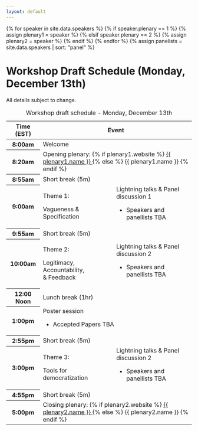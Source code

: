```yaml
---
layout: default
---
```


<!-- Locate plenary speakers and panelists -->
{% for speaker in site.data.speakers %}
  {% if speaker.plenary == 1 %}
    {% assign plenary1 = speaker %}
  {% elsif speaker.plenary == 2 %}
    {% assign plenary2 = speaker %}
  {% endif %}
{% endfor %}
{% assign panelists = site.data.speakers | sort: "panel" %}

# Workshop Draft Schedule (Monday, December 13th)

All details subject to change.

<table class="table schedule table-bordered table-hover">
<caption>Workshop draft schedule - Monday, December 13th</caption>
  <thead class="thead-light">
    <tr>
      <th scope="col" class="col-2">Time (EST)</th>
      <th scope="col" class="col-10" colspan="2">Event</th>
    </tr>
  </thead>
  <tbody>
    <tr>
      <th scope="row">8:00am</th>
      <td colspan="2">Welcome</td>
    </tr>
    <tr>
      <th scope="row">8:20am</th>
      <td colspan="2">
        Opening plenary:
        {% if plenary1.website %}
          <a href="{{ plenary1.website }}" target="_blank" >
          {{ plenary1.name }}
          </a>
        {% else %}
          {{ plenary1.name }}
        {% endif %}
      </td>
    </tr>
    <!-- -->
    <tr class="table-secondary">
      <th scope="row">8:55am</th>
      <td colspan="2">Short break (5m)</td>
    </tr>
    <!-- -->
    <tr class="theme-1">
      <th scope="row">9:00am</th>
      <td class="col-1 theme-header">
        <p>Theme 1:</p>
        <p>Vagueness & Specification</p>
      </td>
      <td>
        Lightning talks & Panel discussion 1
        <ul>
          <li>Speakers and panellists TBA</li>
        </ul>
      </td>
    </tr>
    <!-- -->
    <tr class="table-secondary">
      <th scope="row">9:55am</th>
      <td colspan="2">Short break (5m)</td>
    </tr>
    <!-- -->
    <tr class="theme-2">
      <th scope="row">10:00am</th>
      <td class="col-1 theme-header">
        <p>Theme 2:</p>
        <p>Legitimacy, Accountability,<br />
        & Feedback</p>
      </td>
      <td>
        Lightning talks & Panel discussion 2
        <ul>
          <li>Speakers and panellists TBA</li>
        </ul>
      </td>
    </tr>
    <!-- -->
    <tr class="table-secondary">
      <th scope="row">12:00 Noon</th>
      <td colspan="2">Lunch break (1hr)</td>
    </tr>
    <!-- -->
    <tr class="">
      <th scope="row">1:00pm</th>
      <td colspan="2">
        Poster session
        <ul>
          <li>Accepted Papers TBA</li>
        </ul>
      </td>
    </tr>
    <!-- -->
    <tr class="table-secondary">
      <th scope="row">2:55pm</th>
      <td colspan="2">Short break (5m)</td>
    </tr>
    <!-- -->
    <tr class="theme-3">
      <th scope="row">3:00pm</th>
      <td class="col-1 theme-header">
        <p>Theme 3:</p>
        <p>Tools for democratization</p>
      </td>
      <td>
        Lightning talks & Panel discussion 2
        <ul>
          <li>Speakers and panellists TBA</li>
        </ul>
      </td>
    </tr>
    <!-- -->
    <tr class="table-secondary">
      <th scope="row">4:55pm</th>
      <td colspan="2">Short break (5m)</td>
    </tr>
    <tr>
      <th scope="row">5:00pm</th>
      <td colspan="2">
        Closing plenary:
        {% if plenary2.website %}
          <a href="{{ plenary2.website }}" target="_blank" >
          {{ plenary2.name }}
          </a>
        {% else %}
          {{ plenary2.name }}
        {% endif %}
      </td>
    </tr>
  </tbody>
</table>
